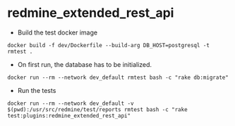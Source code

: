 # redmine_extended_rest_api

- Build the test docker image
```
docker build -f dev/Dockerfile --build-arg DB_HOST=postgresql -t rmtest .
```

- On first run, the database has to be initialized.
```
docker run --rm --network dev_default rmtest bash -c "rake db:migrate"
```

- Run the tests
```
docker run --rm --network dev_default -v $(pwd):/usr/src/redmine/test/reports rmtest bash -c "rake test:plugins:redmine_extended_rest_api"
```

